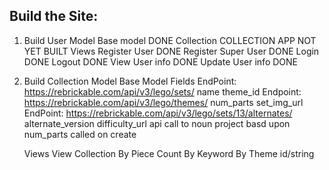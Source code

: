 
Build the Site:
--------------------

1. Build User Model
    Base model                              DONE
        Collection                          COLLECTION APP NOT YET BUILT
    Views
        Register User                       DONE
        Register Super User                 DONE
        Login                               DONE
        Logout                              DONE
        View User info                      DONE
        Update User info                    DONE

2. Build Collection Model
    Base Model
        Fields
            EndPoint: https://rebrickable.com/api/v3/lego/sets/
                name
                theme_id
                    Endpoint: https://rebrickable.com/api/v3/lego/themes/
                num_parts
                set_img_url
            EndPoint: https://rebrickable.com/api/v3/lego/sets/13/alternates/
                alternate_version
            difficulty_url
                api call to noun project basd upon num_parts called on create

    Views
        View Collection
            By Piece Count
            By Keyword
            By Theme id/string


